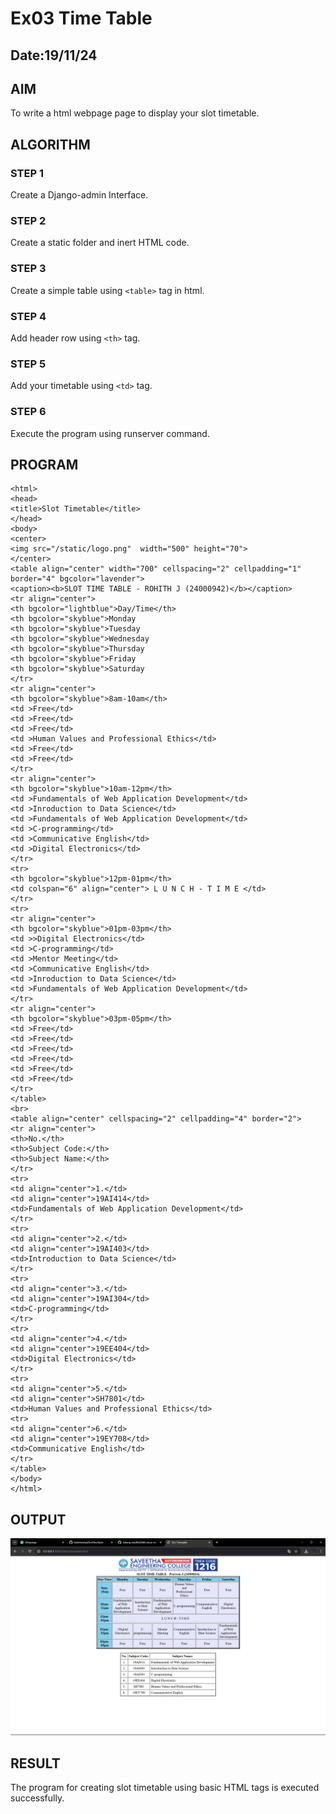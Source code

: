 # Ex03 Time Table
## Date:19/11/24

## AIM
To write a html webpage page to display your slot timetable.

## ALGORITHM
### STEP 1
Create a Django-admin Interface.

### STEP 2
Create a static folder and inert HTML code.

### STEP 3
Create a simple table using ```<table>``` tag in html.

### STEP 4
Add header row using ```<th>``` tag.

### STEP 5
Add your timetable using ```<td>``` tag.

### STEP 6
Execute the program using runserver command.

## PROGRAM
```
<html>
<head>
<title>Slot Timetable</title>
</head>
<body>
<center>
<img src="/static/logo.png"  width="500" height="70">
</center>
<table align="center" width="700" cellspacing="2" cellpadding="1" border="4" bgcolor="lavender">
<caption><b>SLOT TIME TABLE - ROHITH J (24000942)</b></caption>
<tr align="center">
<th bgcolor="lightblue">Day/Time</th>
<th bgcolor="skyblue">Monday
<th bgcolor="skyblue">Tuesday
<th bgcolor="skyblue">Wednesday
<th bgcolor="skyblue">Thursday
<th bgcolor="skyblue">Friday
<th bgcolor="skyblue">Saturday
</tr>
<tr align="center">
<th bgcolor="skyblue">8am-10am</th>
<td >Free</td>
<td >Free</td>
<td >Free</td>
<td >Human Values and Professional Ethics</td>
<td >Free</td>
<td >Free</td>
</tr>
<tr align="center">
<th bgcolor="skyblue">10am-12pm</th>
<td >Fundamentals of Web Application Development</td>
<td >Inroduction to Data Science</td>
<td >Fundamentals of Web Application Development</td>
<td >C-programming</td>
<td >Communicative English</td>
<td >Digital Electronics</td>
</tr>
<tr>
<th bgcolor="skyblue">12pm-01pm</th>
<td colspan="6" align="center"> L U N C H - T I M E </td>
</tr>
<tr>
<tr align="center">
<th bgcolor="skyblue">01pm-03pm</th>
<td >>Digital Electronics</td>
<td >C-programming</td>
<td >Mentor Meeting</td>
<td >Communicative English</td>
<td >Inroduction to Data Science</td>
<td >Fundamentals of Web Application Development</td>
</tr>
<tr align="center">
<th bgcolor="skyblue">03pm-05pm</th>
<td >Free</td>
<td >Free</td>
<td >Free</td>
<td >Free</td>
<td >Free</td>
<td >Free</td>
</tr>
</table>
<br>
<table align="center" cellspacing="2" cellpadding="4" border="2">
<tr align="center">
<th>No.</th>
<th>Subject Code:</th>
<th>Subject Name:</th>
</tr>
<tr>
<td align="center">1.</td>
<td align="center">19AI414</td>
<td>Fundamentals of Web Application Development</td>
</tr>
<tr>
<td align="center">2.</td>
<td align="center">19AI403</td>
<td>Introduction to Data Science</td>
</tr>
<tr>
<td align="center">3.</td>
<td align="center">19AI304</td>
<td>C-programming</td>
</tr>
<tr>
<td align="center">4.</td>
<td align="center">19EE404</td>
<td>Digital Electronics</td>
</tr>
<tr>
<td align="center">5.</td>
<td align="center">SH7801</td>
<td>Human Values and Professional Ethics</td>
<tr>
<td align="center">6.</td>
<td align="center">19EY708</td>
<td>Communicative English</td>
</tr>
</table>
</body>
</html>   

```
## OUTPUT
![alt text](<Screenshot 2024-12-02 090345.png>)

## RESULT
The program for creating slot timetable using basic HTML tags is executed successfully.
